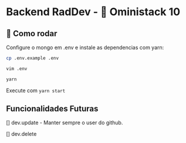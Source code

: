 # Backend RadDev - 🚀 Oministack 10

## 🏃 Como rodar

Configure o mongo em .env e instale as dependencias com yarn:

```bash
cp .env.example .env

vim .env

yarn
```

Execute com `yarn start`

## Funcionalidades Futuras

[] dev.update - Manter sempre o user do github.

[] dev.delete
